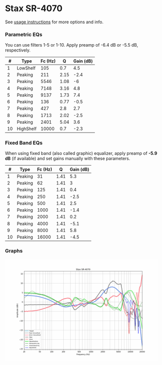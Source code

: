 # Stax SR-4070
See [usage instructions](https://github.com/jaakkopasanen/AutoEq#usage) for more options and info.

### Parametric EQs
You can use filters 1-5 or 1-10. Apply preamp of -6.4 dB or -5.5 dB, respectively.

|   # | Type      |   Fc (Hz) |    Q |   Gain (dB) |
|-----|-----------|-----------|------|-------------|
|   1 | LowShelf  |       105 | 0.7  |         4.5 |
|   2 | Peaking   |       211 | 2.15 |        -2.4 |
|   3 | Peaking   |      5546 | 1.08 |        -6   |
|   4 | Peaking   |      7148 | 3.16 |         4.8 |
|   5 | Peaking   |      9137 | 1.73 |         7.4 |
|   6 | Peaking   |       136 | 0.77 |        -0.5 |
|   7 | Peaking   |       427 | 2.8  |         2.7 |
|   8 | Peaking   |      1713 | 2.02 |        -2.5 |
|   9 | Peaking   |      2401 | 5.04 |         3.6 |
|  10 | HighShelf |     10000 | 0.7  |        -2.3 |

### Fixed Band EQs
When using fixed band (also called graphic) equalizer, apply preamp of **-5.9 dB** (if available) and set gains manually with these parameters.

|   # | Type    |   Fc (Hz) |    Q |   Gain (dB) |
|-----|---------|-----------|------|-------------|
|   1 | Peaking |        31 | 1.41 |         5.3 |
|   2 | Peaking |        62 | 1.41 |         3   |
|   3 | Peaking |       125 | 1.41 |         0.4 |
|   4 | Peaking |       250 | 1.41 |        -2.5 |
|   5 | Peaking |       500 | 1.41 |         2.5 |
|   6 | Peaking |      1000 | 1.41 |        -1.4 |
|   7 | Peaking |      2000 | 1.41 |         0.2 |
|   8 | Peaking |      4000 | 1.41 |        -5.1 |
|   9 | Peaking |      8000 | 1.41 |         5.8 |
|  10 | Peaking |     16000 | 1.41 |        -4.5 |

### Graphs
![](./Stax%20SR-4070.png)
